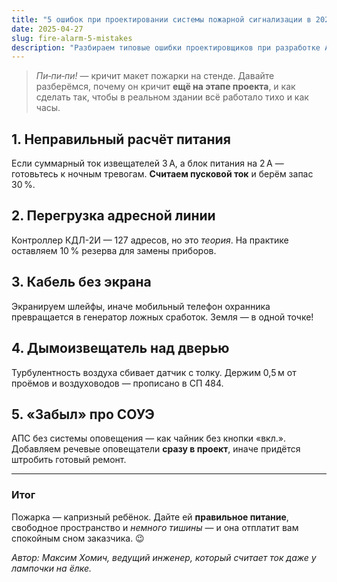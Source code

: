 ```yaml
---
title: "5 ошибок при проектировании системы пожарной сигнализации в 2025 году"
date: 2025-04-27
slug: fire-alarm-5-mistakes
description: "Разбираем типовые ошибки проектировщиков при разработке АПС: питание, адресная ёмкость, размещение извещателей и другие нюансы."
---
```


> *Пи‑пи‑пи!* — кричит макет пожарки на стенде. Давайте разберёмся, почему он кричит **ещё на этапе проекта**, и как сделать так, чтобы в реальном здании всё работало тихо и как часы.

## 1. Неправильный расчёт питания

Если суммарный ток извещателей 3 А, а блок питания на 2 А — готовьтесь к ночным тревогам. **Считаем пусковой ток** и берём запас 30 %.

## 2. Перегрузка адресной линии

Контроллер КДЛ-2И — 127 адресов, но это *теория*. На практике оставляем 10 % резерва для замены приборов.

## 3. Кабель без экрана

Экранируем шлейфы, иначе мобильный телефон охранника превращается в генератор ложных сработок. Земля — в одной точке!

## 4. Дымоизвещатель над дверью

Турбулентность воздуха сбивает датчик с толку. Держим 0,5 м от проёмов и воздуховодов — прописано в СП 484.

## 5. «Забыл» про СОУЭ

АПС без системы оповещения — как чайник без кнопки «вкл.». Добавляем речевые оповещатели **сразу в проект**, иначе придётся штробить готовый ремонт.

---

### Итог

Пожарка — капризный ребёнок. Дайте ей **правильное питание**, свободное пространство и *немного тишины* — и она отплатит вам спокойным сном заказчика. 😉

*Автор: Максим Хомич, ведущий инженер, который считает ток даже у лампочки на ёлке.*
